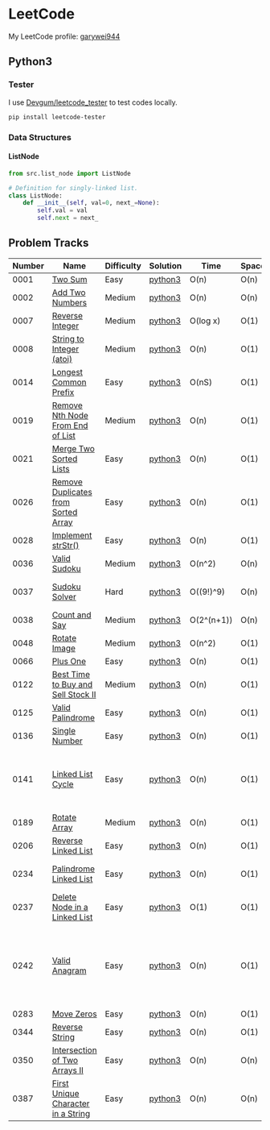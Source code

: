 # LeetCode

My LeetCode profile: [garywei944](https://leetcode.com/garywei944/)

## Python3

### Tester

I use [Devgum/leetcode_tester](https://github.com/Devgum/leetcode_tester) to
test codes locally.

```shell
pip install leetcode-tester
```

### Data Structures

#### ListNode

```python
from src.list_node import ListNode
```

```python
# Definition for singly-linked list.
class ListNode:
    def __init__(self, val=0, next_=None):
        self.val = val
        self.next = next_
```

## Problem Tracks

| Number | Name                                                                                                      | Difficulty | Solution                  | Time        | Space | Notes                                                                                                     |
|--------|-----------------------------------------------------------------------------------------------------------|------------|---------------------------|-------------|-------|-----------------------------------------------------------------------------------------------------------|
| 0001   | [Two Sum](https://leetcode.com/problems/two-sum/)                                                         | Easy       | [python3](python/0001.py) | O(n)        | O(n)  | Hash Function                                                                                             |
| 0002   | [Add Two Numbers](https://leetcode.com/problems/add-two-numbers/)                                         | Medium     | [python3](python/0002.py) | O(n)        | O(n)  |                                                                                                           |
| 0007   | [Reverse Integer](https://leetcode.com/problems/reverse-integer/)                                         | Medium     | [python3](python/0007.py) | O(log x)    | O(1)  |                                                                                                           |
| 0008   | [String to Integer (atoi)](https://leetcode.com/problems/string-to-integer-atoi/)                         | Medium     | [python3](python/0008.py) | O(n)        | O(1)  | Regex                                                                                                     |
| 0014   | [Longest Common Prefix](https://leetcode.com/problems/longest-common-prefix/)                             | Easy       | [python3](python/0014.py) | O(nS)       | O(1)  | S: the length of shortest input string                                                                    |
| 0019   | [Remove Nth Node From End of List](https://leetcode.com/problems/remove-nth-node-from-end-of-list/)       | Medium     | [python3](python/0019.py) | O(n)        | O(1)  | One pass by using 2 pointers                                                                              |
| 0021   | [Merge Two Sorted Lists](https://leetcode.com/problems/merge-two-sorted-lists/)                           | Easy       | [python3](python/0021.py) | O(n)        | O(1)  |                                                                                                           |
| 0026   | [Remove Duplicates from Sorted Array](https://leetcode.com/problems/remove-duplicates-from-sorted-array/) | Easy       | [python3](python/0026.py) | O(n)        | O(1)  |                                                                                                           |
| 0028   | [Implement strStr()](https://leetcode.com/problems/implement-strstr/)                                     | Easy       | [python3](python/0028.py) | O(n)        | O(1)  |                                                                                                           |
| 0036   | [Valid Sudoku](https://leetcode.com/problems/valid-sudoku/)                                               | Medium     | [python3](python/0036.py) | O(n^2)      | O(n)  | Bitmap for less space. n=9                                                                                |
| 0037   | [Sudoku Solver](https://leetcode.com/problems/sudoku-solver/)                                             | Hard       | [python3](python/0037.py) | O((9!)^9)   | O(n)  | Backtrack, use 3 bitmaps. n=9, OJ 305 ms                                                                  |
| 0038   | [Count and Say](https://leetcode.com/problems/count-and-say/)                                             | Medium     | [python3](python/0038.py) | O(2^(n+1))  | O(n)  |                                                                                                           |
| 0048   | [Rotate Image](https://leetcode.com/problems/rotate-image/)                                               | Medium     | [python3](python/0048.py) | O(n^2)      | O(1)  | Transpose then reflect via y-axis                                                                         |
| 0066   | [Plus One](https://leetcode.com/problems/plus-one/)                                                       | Easy       | [python3](python/0066.py) | O(n)        | O(1)  |                                                                                                           |
| 0122   | [Best Time to Buy and Sell Stock II](https://leetcode.com/problems/best-time-to-buy-and-sell-stock-ii/)   | Medium     | [python3](python/0122.py) | O(n)        | O(1)  |                                                                                                           |
| 0125   | [Valid Palindrome](https://leetcode.com/problems/valid-palindrome/)                                       | Easy       | [python3](python/0125.py) | O(n)        | O(1)  | Regex                                                                                                     |
| 0136   | [Single Number](https://leetcode.com/problems/single-number/)                                             | Easy       | [python3](python/0136.py) | O(n)        | O(1)  | XOR                                                                                                       |
| 0141   | [Linked List Cycle](https://leetcode.com/problems/linked-list-cycle/)                                     | Easy       | [python3](python/0141.py) | O(n)        | O(1)  | Use Floyd's Cycle Finding Algorithm. sys.getrefcount() also works surprisingly                            |
| 0189   | [Rotate Array](https://leetcode.com/problems/rotate-array/)                                               | Medium     | [python3](python/0189.py) | O(n)        | O(1)  | Reverse array, O(n) swaps                                                                                 |
| 0206   | [Reverse Linked List](https://leetcode.com/problems/reverse-linked-list/)                                 | Easy       | [python3](python/0206.py) | O(n)        | O(1)  |                                                                                                           |
| 0234   | [Palindrome Linked List](https://leetcode.com/problems/palindrome-linked-list/)                           | Easy       | [python3](python/0234.py) | O(n)        | O(1)  | Reverse the first half linked list, then compare                                                          |
| 0237   | [Delete Node in a Linked List](https://leetcode.com/problems/delete-node-in-a-linked-list/)               | Easy       | [python3](python/0237.py) | O(1)        | O(1)  |                                                                                                           |
| 0242   | [Valid Anagram](https://leetcode.com/problems/valid-anagram/)                                             | Easy       | [python3](python/0242.py) | O(n)        | O(1)  | Sorted Approach take O(n log n) time, O(1) space, but should be faster. Counter Approach takes O(n) time. |
| 0283   | [Move Zeros](https://leetcode.com/problems/move-zeroes/)                                                  | Easy       | [python3](python/0283.py) | O(n)        | O(1)  |                                                                                                           |
| 0344   | [Reverse String](https://leetcode.com/problems/reverse-string/)                                           | Easy       | [python3](python/0344.py) | O(n)        | O(1)  |                                                                                                           |
| 0350   | [Intersection of Two Arrays II](https://leetcode.com/problems/intersection-of-two-arrays-ii/)             | Easy       | [python3](python/0350.py) | O(n)        | O(n)  |                                                                                                           |
| 0387   | [First Unique Character in a String](https://leetcode.com/problems/first-unique-character-in-a-string/)   | Easy       | [python3](python/0387.py) | O(n)        | O(n)  |                                                                                                           |
